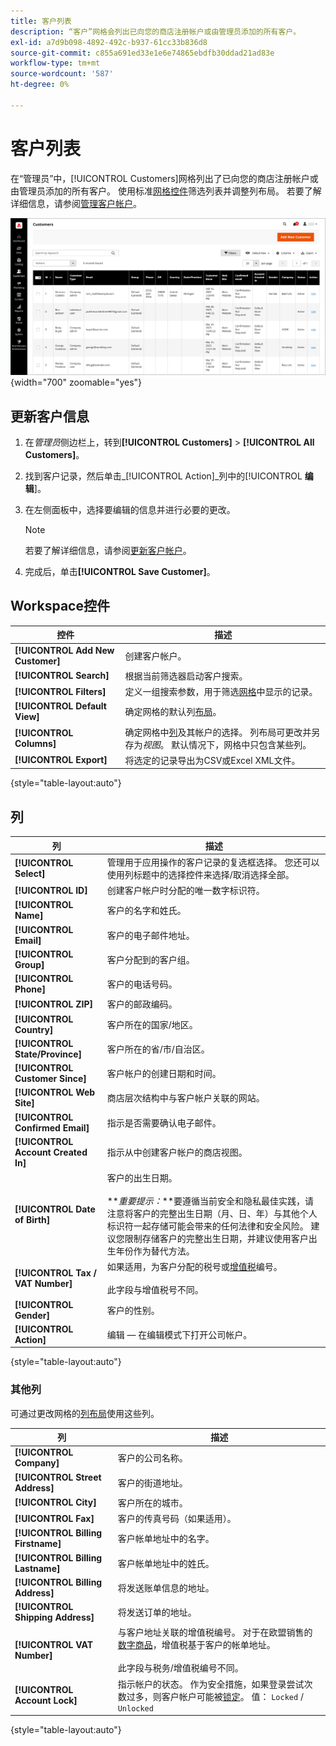 ```yaml
---
title: 客户列表
description: “客户”网格会列出已向您的商店注册帐户或由管理员添加的所有客户。
exl-id: a7d9b098-4892-492c-b937-61cc33b836d8
source-git-commit: c855a691ed33e1e6e74865ebdfb30ddad21ad83e
workflow-type: tm+mt
source-wordcount: '587'
ht-degree: 0%

---
```


# 客户列表

在“管理员”中，[!UICONTROL Customers]网格列出了已向您的商店注册帐户或由管理员添加的所有客户。 使用标准[网格控件](../getting-started/admin-grid-controls.md)筛选列表并调整列布局。 若要了解详细信息，请参阅[管理客户帐户](../customers/manage-account.md)。

![客户列表](assets/customer-accounts-all-grid.png){width="700" zoomable="yes"}

## 更新客户信息

1. 在&#x200B;_管理员_&#x200B;侧边栏上，转到&#x200B;**[!UICONTROL Customers]** > **[!UICONTROL All Customers]**。

1. 找到客户记录，然后单击&#x200B;_[!UICONTROL Action]_列中的&#x200B;[!UICONTROL **编辑**]。

1. 在左侧面板中，选择要编辑的信息并进行必要的更改。

   >[!NOTE]
   >
   >若要了解详细信息，请参阅[更新客户帐户](../customers/update-account.md)。

1. 完成后，单击&#x200B;**[!UICONTROL Save Customer]**。

## Workspace控件

| 控件 | 描述 |
| --- | --- |
| **[!UICONTROL Add New Customer]** | 创建客户帐户。 |
| **[!UICONTROL Search]** | 根据当前筛选器启动客户搜索。 |
| **[!UICONTROL Filters]** | 定义一组搜索参数，用于筛选[网格](../getting-started/admin-grid-controls.md)中显示的记录。 |
| **[!UICONTROL Default View]** | 确定网格的默认列[布局](../getting-started/admin-grid-controls.md)。 |
| **[!UICONTROL Columns]** | 确定网格中[列](../getting-started/admin-grid-controls.md)及其帐户的选择。 列布局可更改并另存为&#x200B;_视图_。 默认情况下，网格中只包含某些列。 |
| **[!UICONTROL Export]** | 将选定的记录导出为CSV或Excel XML文件。 |

{style="table-layout:auto"}

## 列

| 列 | 描述 |
| --- | --- |
| **[!UICONTROL Select]** | 管理用于应用操作的客户记录的复选框选择。 您还可以使用列标题中的选择控件来选择/取消选择全部。 |
| **[!UICONTROL ID]** | 创建客户帐户时分配的唯一数字标识符。 |
| **[!UICONTROL Name]** | 客户的名字和姓氏。 |
| **[!UICONTROL Email]** | 客户的电子邮件地址。 |
| **[!UICONTROL Group]** | 客户分配到的客户组。 |
| **[!UICONTROL Phone]** | 客户的电话号码。 |
| **[!UICONTROL ZIP]** | 客户的邮政编码。 |
| **[!UICONTROL Country]** | 客户所在的国家/地区。 |
| **[!UICONTROL State/Province]** | 客户所在的省/市/自治区。 |
| **[!UICONTROL Customer Since]** | 客户帐户的创建日期和时间。 |
| **[!UICONTROL Web Site]** | 商店层次结构中与客户帐户关联的网站。 |
| **[!UICONTROL Confirmed Email]** | 指示是否需要确认电子邮件。 |
| **[!UICONTROL Account Created In]** | 指示从中创建客户帐户的商店视图。 |
| **[!UICONTROL Date of Birth]** | 客户的出生日期。 <br><br>**_重要提示：_**要遵循当前安全和隐私最佳实践，请注意将客户的完整出生日期（月、日、年）与其他个人标识符一起存储可能会带来的任何法律和安全风险。 建议您限制存储客户的完整出生日期，并建议使用客户出生年份作为替代方法。 |
| **[!UICONTROL Tax / VAT Number]** | 如果适用，为客户分配的税号或[增值税](../stores-purchase/vat.md)编号。 <br/><br/>此字段与增值税号不同。 |
| **[!UICONTROL Gender]** | 客户的性别。 |
| **[!UICONTROL Action]** | 编辑 — 在编辑模式下打开公司帐户。 |

{style="table-layout:auto"}

### 其他列

可通过更改网格的[列布局](../getting-started/admin-grid-controls.md)使用这些列。

| 列 | 描述 |
| --- | --- |
| **[!UICONTROL Company]** | 客户的公司名称。 |
| **[!UICONTROL Street Address]** | 客户的街道地址。 |
| **[!UICONTROL City]** | 客户所在的城市。 |
| **[!UICONTROL Fax]** | 客户的传真号码（如果适用）。 |
| **[!UICONTROL Billing Firstname]** | 客户帐单地址中的名字。 |
| **[!UICONTROL Billing Lastname]** | 客户帐单地址中的姓氏。 |
| **[!UICONTROL Billing Address]** | 将发送账单信息的地址。 |
| **[!UICONTROL Shipping Address]** | 将发送订单的地址。 |
| **[!UICONTROL VAT Number]** | 与客户地址关联的增值税编号。 对于在欧盟销售的[数字商品](../stores-purchase/taxes.md)，增值税基于客户的帐单地址。 <br/><br/>此字段与税务/增值税编号不同。 |
| **[!UICONTROL Account Lock]** | 指示帐户的状态。 作为安全措施，如果登录尝试次数过多，则客户帐户可能被[锁定](../customers/password-options.md)。 值： `Locked` / `Unlocked` |

{style="table-layout:auto"}
